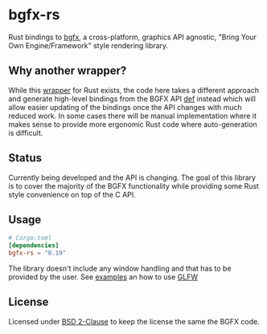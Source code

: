 # bgfx-rs

Rust bindings to [bgfx](https://github.com/bkaradzic/bgfx), a cross-platform, graphics API agnostic, "Bring Your Own Engine/Framework" style rendering library.

## Why another wrapper?

While this [wrapper](https://github.com/rhoot/bgfx-rs) for Rust exists, the code here takes a different approach and generate high-level bindings from the BGFX API [def](https://github.com/bkaradzic/bgfx/blob/master/scripts/bgfx.idl) instead which will allow easier updating of the bindings once the API changes with much reduced work.
In some cases there will be manual implementation where it makes sense to provide more ergonomic Rust code where auto-generation is difficult.

## Status

Currently being developed and the API is changing. The goal of this library is to cover the majority of the BGFX functionality while providing some Rust style convenience on top of the C API.

Usage
-----

```toml
# Cargo.toml
[dependencies]
bgfx-rs = "0.19"
```

The library doesn't include any window handling and that has to be provided by the user. See [examples](https://github.com/emoon/bgfx-rs/tree/main/examples) an how to use [GLFW](https://crates.io/crates/glfw)

## License

Licensed under [BSD 2-Clause](https://bkaradzic.github.io/bgfx/license.html) to keep the license the same the BGFX code.

